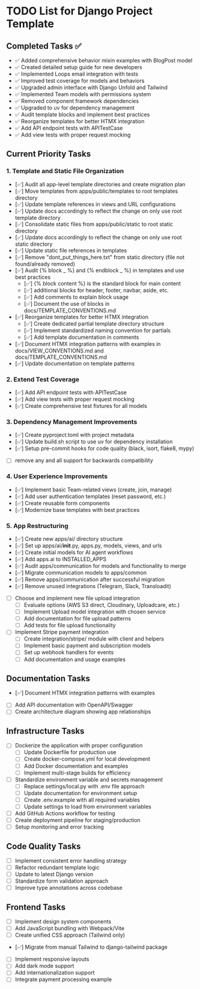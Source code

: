 # TODO List for Django Project Template

## Completed Tasks ✅
- ✅ Added comprehensive behavior mixin examples with BlogPost model
- ✅ Created detailed setup guide for new developers
- ✅ Implemented Loops email integration with tests
- ✅ Improved test coverage for models and behaviors
- ✅ Upgraded admin interface with Django Unfold and Tailwind
- ✅ Implemented Team models with permissions system
- ✅ Removed component framework dependencies
- ✅ Upgraded to uv for dependency management
- ✅ Audit template blocks and implement best practices
- ✅ Reorganize templates for better HTMX integration
- ✅ Add API endpoint tests with APITestCase
- ✅ Add view tests with proper request mocking

## Current Priority Tasks

### 1. Template and Static File Organization
- [✅] Audit all app-level template directories and create migration plan
- [✅] Move templates from apps/public/templates to root templates directory
- [✅] Update template references in views and URL configurations
- [✅] Update docs accordingly to reflect the change on only use root template directory
- [✅] Consolidate static files from apps/public/static to root static directory
- [✅] Update docs accordingly to reflect the change on only use root static directory
- [✅] Update static file references in templates
- [✅] Remove "dont_put_things_here.txt" from static directory (file not found/already removed)
- [✅] Audit {% block _ %} and {% endblock _ %} in templates and use best practices
  - [✅] {% block content %} is the standard block for main content
  - [✅] additional blocks for header, footer, navbar, aside, etc.
  - [✅] Add comments to explain block usage
  - [✅] Document the use of blocks in docs/TEMPLATE_CONVENTIONS.md
- [✅] Reorganize templates for better HTMX integration
  - [✅] Create dedicated partial template directory structure
  - [✅] Implement standardized naming convention for partials
  - [✅] Add template documentation in comments
- [✅] Document HTMX integration patterns with examples in docs/VIEW_CONVENTIONS.md and docs/TEMPLATE_CONVENTIONS.md
- [✅] Update documentation on template patterns

### 2. Extend Test Coverage
- [✅] Add API endpoint tests with APITestCase
- [✅] Add view tests with proper request mocking
- [✅] Create comprehensive test fixtures for all models

### 3. Dependency Management Improvements
- [✅] Create pyproject.toml with project metadata
- [✅] Update build.sh script to use uv for dependency installation
- [✅] Setup pre-commit hooks for code quality (black, isort, flake8, mypy)
- [ ] remove any and all support for backwards compatibility

### 4. User Experience Improvements
- [✅] Implement basic Team-related views (create, join, manage)
- [✅] Add user authentication templates (reset password, etc.)
- [✅] Create reusable form components
- [✅] Modernize base templates with best practices

### 5. App Restructuring
- [✅] Create new apps/ai/ directory structure 
- [✅] Set up apps/ai/__init__.py, apps.py, models, views, and urls
- [✅] Create initial models for AI agent workflows
- [✅] Add apps.ai to INSTALLED_APPS
- [✅] Audit apps/communication for models and functionality to merge
- [✅] Migrate communication models to apps/common
- [✅] Remove apps/communication after successful migration
- [✅] Remove unused integrations (Telegram, Slack, Transloadit)
- [ ] Choose and implement new file upload integration
  - [ ] Evaluate options (AWS S3 direct, Cloudinary, Uploadcare, etc.)
  - [ ] Implement Upload model integration with chosen service
  - [ ] Add documentation for file upload patterns
  - [ ] Add tests for file upload functionality
- [ ] Implement Stripe payment integration
  - [ ] Create integration/stripe/ module with client and helpers
  - [ ] Implement basic payment and subscription models
  - [ ] Set up webhook handlers for events
  - [ ] Add documentation and usage examples

## Documentation Tasks
- [✅] Document HTMX integration patterns with examples
- [ ] Add API documentation with OpenAPI/Swagger
- [ ] Create architecture diagram showing app relationships

## Infrastructure Tasks
- [ ] Dockerize the application with proper configuration
  - [ ] Update Dockerfile for production use
  - [ ] Create docker-compose.yml for local development
  - [ ] Add Docker documentation and examples
  - [ ] Implement multi-stage builds for efficiency
- [ ] Standardize environment variable and secrets management
  - [ ] Replace settings/local.py with .env file approach
  - [ ] Update documentation for environment setup
  - [ ] Create .env.example with all required variables
  - [ ] Update settings to load from environment variables
- [ ] Add GitHub Actions workflow for testing
- [ ] Create deployment pipeline for staging/production
- [ ] Setup monitoring and error tracking

## Code Quality Tasks
- [ ] Implement consistent error handling strategy
- [ ] Refactor redundant template logic
- [ ] Update to latest Django version
- [ ] Standardize form validation approach
- [ ] Improve type annotations across codebase

## Frontend Tasks
- [ ] Implement design system components
- [ ] Add JavaScript bundling with Webpack/Vite
- [ ] Create unified CSS approach (Tailwind only)
- [✅] Migrate from manual Tailwind to django-tailwind package
- [ ] Implement responsive layouts
- [ ] Add dark mode support
- [ ] Add internationalization support
- [ ] Integrate payment processing example
